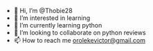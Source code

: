 - 👋 Hi, I’m @Thobie28
- 👀 I’m interested in learning 
- 🌱 I’m currently learning python 
- 💞️ I’m looking to collaborate on python reviews 
- 📫 How to reach me orolekevictor@gmail.com 

<!---
Thobie28/Thobie28 is a ✨ special ✨ repository because its `README.md` (this file) appears on your GitHub profile.
You can click the Preview link to take a look at your changes.
--->
